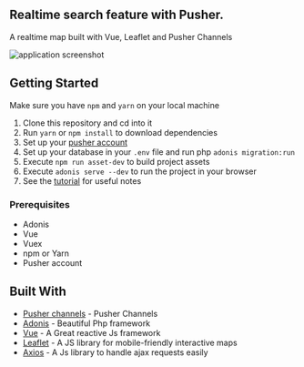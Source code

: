 ## Realtime search feature with Pusher.

A realtime map built with Vue, Leaflet and Pusher Channels

![application screenshot](public/images/live_comments_adonis_pusher.gif "A realtime map built with Vue, Leaflet and Pusher Channels.")


## Getting Started
Make sure you have `npm` and `yarn` on your local machine

1.  Clone this repository and cd into it
2.  Run `yarn` or `npm install` to download dependencies
3.  Set up your [pusher account](https://dashboard.pusher.com/accounts/sign_up)
4.  Set up your database in your `.env` file and run php `adonis migration:run`
5.  Execute `npm run asset-dev` to build project assets
6.  Execute `adonis serve --dev` to run the project in your browser
7.  See the [tutorial](https://pusher.com/tutorials/live-map-lealfet-vue-adonis) for useful notes 

### Prerequisites

* Adonis
* Vue
* Vuex
* npm or Yarn
* Pusher account

## Built With

* [Pusher channels](https://pusher.com/channels) - Pusher Channels
* [Adonis](https://adonisjs.com/) - Beautiful Php framework
* [Vue](https://vuejs.org/) - A Great reactive Js framework
* [Leaflet](https://leafletjs.com/) - A JS library for mobile-friendly interactive maps
* [Axios](https://vuejs.org/) - A Js library to handle ajax requests easily
